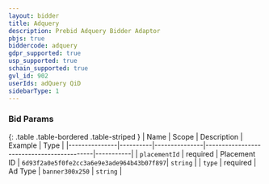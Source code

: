 ```yaml
---
layout: bidder
title: Adquery
description: Prebid Adquery Bidder Adaptor
pbjs: true
biddercode: adquery
gdpr_supported: true
usp_supported: true
schain_supported: true
gvl_id: 902
userIds: adQuery QiD
sidebarType: 1
---
```


### Bid Params

{: .table .table-bordered .table-striped }
| Name          | Scope    | Description   | Example                                   | Type      |
|---------------|----------|---------------|-------------------------------------------|-----------|
| `placementId` | required | Placement ID  | `6d93f2a0e5f0fe2cc3a6e9e3ade964b43b07f897`| `string`  |
| `type`        | required | Ad Type       | `banner300x250`                           | `string`  |
